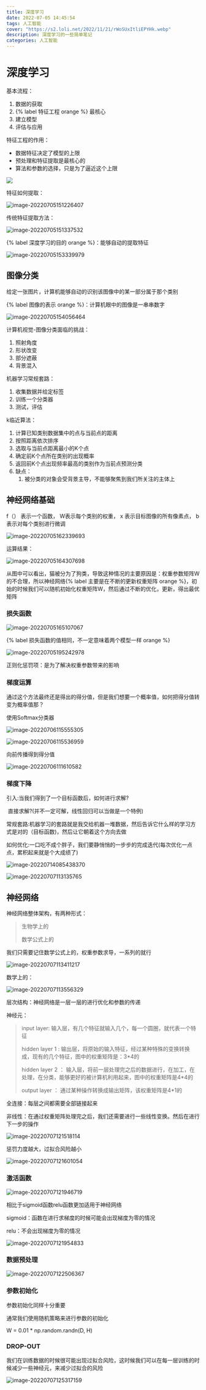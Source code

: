 ```yaml
---
title: 深度学习
date: 2022-07-05 14:45:54
tags: 人工智能
cover: "https://s2.loli.net/2022/11/21/rWoSUxItliEPYHk.webp"
description: 深度学习的一些简单笔记
categories: 人工智能
---
```


# 深度学习

基本流程：

1. 数据的获取
2. {% label 特征工程 orange %} 最核心
3. 建立模型
4. 评估与应用

特征工程的作用：

- 数据特征决定了模型的上限
- 预处理和特征提取是最核心的
- 算法和参数的选择，只是为了逼近这个上限 

![](https://s3.bmp.ovh/imgs/2022/11/05/7876966bba68834a.png)



特征如何提取：

![image-20220705151226407](https://s2.loli.net/2022/11/05/d52jHSpTcOgu4Aw.png)



传统特征提取方法：

![image-20220705151337532](https://s2.loli.net/2022/11/05/Hw1WhR4oQnIXD6Z.png)



{% label 深度学习的目的 orange %}：能够自动的提取特征



![image-20220705153339979](https://s2.loli.net/2022/11/05/sa7yoEQAnGTrci6.png)





## 图像分类

给定一张图片，计算机能够自动的识别该图像中的某一部分属于那个类别

{% label 图像的表示 orange %}：计算机眼中的图像是一串串数字

![image-20220705154056464](https://s2.loli.net/2022/11/05/lBYR7xiCjTz5ADQ.png)

计算机视觉-图像分类面临的挑战：

1. 照射角度
2. 形状改变
3. 部分遮蔽
4. 背景混入



机器学习常规套路：

1. 收集数据并给定标签
2. 训练一个分类器
3. 测试，评估



k临近算法：

1. 计算已知类别数据集中的点与当前点的距离
2. 按照距离依次排序
3. 选取与当前点距离最小的K个点
4. 确定前K个点所在类别的出现概率
5. 返回前K个点出现频率最高的类别作为当前点预测分类
6. 缺点：
   1. 被分类的对象会受背景主导，不能够聚焦到我们所关注的主体上



## 神经网络基础

f（） 表示一个函数， W表示每个类别的权重， x 表示目标图像的所有像素点， b表示对每个类别进行微调

![image-20220705162339693](https://s2.loli.net/2022/11/05/nHNCtk2R9ZAeiEx.png)



运算结果：

![image-20220705164307698](https://s2.loli.net/2022/11/05/erKvcQCTmPBDAXi.png)

从图中可以看出，猫被分为了狗类，导致这种情况的主要原因是：权重参数矩阵W的不合理，所以神经网络{% label 主要是在不断的更新权重矩阵 orange %}，初始的时候我们可以随机初始化权重矩阵W，然后通过不断的优化，更新，得出最优矩阵



### 损失函数



![image-20220705165107067](https://s2.loli.net/2022/11/05/zfnWFur7wQyATH4.png)

 

{% label 损失函数的值相同，不一定意味着两个模型一样 orange %}

![image-20220705195242978](https://s2.loli.net/2022/11/05/T3Fvk1PLxNafdVO.png)



正则化惩罚项：是为了解决权重参数带来的影响

### 梯度运算



通过这个方法最终还是得出的得分值，但是我们想要一个概率值，如何把得分值转变为概率值那？

使用Softmax分类器

![image-20220706115555305](https://s2.loli.net/2022/11/05/NT7QvqKZ8jkBMzI.png)

![image-20220706115536959](https://s2.loli.net/2022/11/05/Gv5fb1kEQhMaVuF.png)



向前传播得到得分值

![image-20220706111610582](https://s2.loli.net/2022/11/05/wKXGMF8zfLIrjOl.png)



### 梯度下降

引入:当我们得到了一个目标函数后，如何进行求解?

​	直接求解?(并不一定可解，线性回归可以当做是一个特例)

常规套路:机器学习的套路就是我交给机器一堆数据，然后告诉它什么样的学习方式是对的（目标函数)，然后让它朝着这个方向去做

如何优化:一口吃不成个胖子，我们要静悄悄的一步步的完成迭代(每次优化一点点，累积起来就是个大成绩了)

![image-20220714085438370](https://s2.loli.net/2022/11/05/luUMmtTswd4F8p9.png)



![image-20220707113135765](https://s2.loli.net/2022/11/05/iXbz8ODlg2rUSEZ.png)



## 神经网络

神经网络整体架构，有两种形式：

> 生物学上的
>
> 数学公式上的

我们只需要记住数学公式上的，权重参数求导，一系列的就行

![image-20220707113411217](https://s2.loli.net/2022/11/05/IveuLC2inw8xYXK.png)

数学上的：

![image-20220707113556329](https://s2.loli.net/2022/11/05/pHteLZB3WV5kUI4.png)

层次结构：神经网络是一层一层的进行优化和参数的传递

神经元：

> input layer: 输入层，有几个特征就输入几个，每一个圆圈，就代表一个特征
>
> hidden layer 1 : 输出层，将原始的输入特征，经过某种特殊的变换转换成，现有的几个特征，图中的权重矩阵是：3*4的
>
> hidden layer 2 ： 输入层，将前一层处理完之后的数据进行，在加工，在处理，在分类，能够更好的被计算机利用起来，图中的权重矩阵是4*4的
>
> output layer ： 通过某种操作转换成输出矩阵，该权重矩阵是4*1的

全连接：每层之间都需要全部链接起来

非线性：在通过权重矩阵处理完之后，我们还需要进行一些线性变换。然后在进行下一步的操作



![image-20220707121518114](https://s2.loli.net/2022/11/05/t1Pw7MFjuCYITV9.png)

惩罚力度越大，过拟合风险越小



![image-20220707121601054](https://s2.loli.net/2022/11/05/MUhTbIxQas5meXt.png)

### 激活函数



![image-20220707121946719](https://s2.loli.net/2022/11/05/RfAFNW3ox2IHPyJ.png)

相比于sigmoid函数relu函数更加适用于神经网络

sigmoid：函数在进行求梯度的时候可能会出现梯度为零的情况

relu：不会出现梯度为零的情况

![image-20220707121954833](https://s2.loli.net/2022/11/05/LOM1Zk6CinsmdRG.png)



### 数据预处理

![image-20220707122506367](https://s2.loli.net/2022/11/05/uTMEVIsLQzKUavX.png)



### 参数初始化

参数初始化同样十分重要

通常我们使用随机策略来进行参数的初始化

W = 0.01 * np.random.randn(D, H)

### DROP-OUT

我们在训练数据的时候很可能出现过拟合风险，这时候我们可以在每一层训练的时候减少一些神经元，来减少过拟合的风险

![image-20220707125317159](https://s2.loli.net/2022/11/05/akVeEpzAjx4ho6Q.png)

